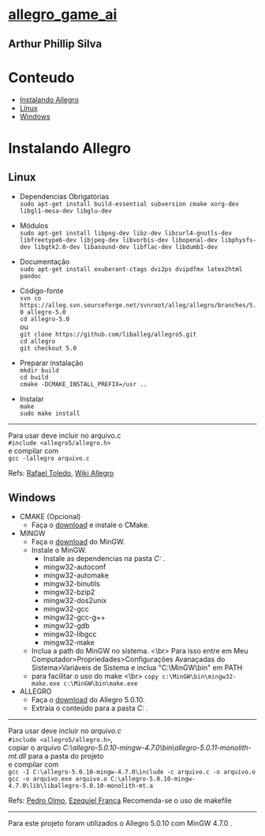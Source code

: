 # [allegro_game_ai](readme)
## Arthur Phillip Silva

# Conteudo
* [Instalando Allegro](#instalando-allegro)
 * [Linux](#linux)
 * [Windows](#windows)

# Instalando Allegro
## Linux

* Dependencias Obrigatórias </br>
`sudo apt-get install build-essential subversion cmake xorg-dev libgl1-mesa-dev libglu-dev`

* Módulos </br>
`sudo apt-get install libpng-dev libz-dev libcurl4-gnutls-dev libfreetype6-dev libjpeg-dev libvorbis-dev libopenal-dev libphysfs-dev libgtk2.0-dev libasound-dev libflac-dev libdumb1-dev`

* Documentação </br>
`sudo apt-get install exuberant-ctags dvi2ps dvipdfmx latex2html pandoc`

* Código-fonte </br>
`svn co https://alleg.svn.sourceforge.net/svnroot/alleg/allegro/branches/5.0 allegro-5.0` </br>
`cd allegro-5.0` </br>
ou </br>
`git clone https://github.com/liballeg/allegro5.git` </br>
`cd allegro` </br>
`git checkout 5.0` </br>
* Preparar instalação </br>
`mkdir build` </br>
`cd build` </br>
`cmake -DCMAKE_INSTALL_PREFIX=/usr ..` </br>
* Instalar </br>
`make` </br>
`sudo make install`
---
Para usar deve incluir no arquivo.c </br>
`#include <allegro5/allegro.h>` </br>
e compilar com </br>
`gcc -lallegro arquivo.c`

Refs:
[Rafael Toledo](http://www.rafaeltoledo.net/compilando-e-instalando-a-biblioteca-allegro-5-no-ubuntu/),
[Wiki Allegro](https://wiki.allegro.cc/index.php?title=Install_Allegro5_From_Git/Linux/Debian)

## Windows
* CMAKE (Opcional)
  * Faça o [download](https://cmake.org/download/) e instale o CMake.
* MINGW
  * Faça o [download](https://sourceforge.net/projects/mingw/files/latest/download?source=files) do MinGW.
  * Instale o MinGW.
    * Instale as dependencias na pasta _C:_ .
    * mingw32-autoconf
    * mingw32-automake
    * mingw32-binutils
    * mingw32-bzip2
    * mingw32-dos2unix
    * mingw32-gcc
    * mingw32-gcc-g++
    * mingw32-gdb
    * mingw32-libgcc
    * mingw32-make
  * Inclua a path do MinGW no sistema. <\br>
   Para isso entre em Meu Computador>Propriedades>Configurações Avanaçadas do Sistema>Variáveis de Sistema e inclua "C:\MinGW\bin" em PATH 
  * para facilitar o uso do make <\br> 
  `copy c:\MinGW\bin\mingw32-make.exe c:\MinGW\bin\make.exe`
* ALLEGRO
  * Faça o [download](http://cdn.allegro.cc/file/library/allegro/5.0.10/allegro-5.0.10-mingw-4.7.0.zip) do Allegro 5.0.10.
  * Extraia o conteúdo para a pasta _C:_ .

 ---
Para usar deve incluir no _arquivo.c_ </br>
`#include <allegro5/allegro.h>`, </br>
copiar o arquivo _C:\allegro-5.0.10-mingw-4.7.0\bin\allegro-5.0.11-monolith-mt.dll_ para a pasta do projeto </br>
e compilar com </br>
`gcc -I C:\allegro-5.0.10-mingw-4.7.0\include -c arquivo.c -o arquivo.o` </br>
`gcc -o arquivo.exe arquivo.o C:\allegro-5.0.10-mingw-4.7.0\lib\liballegro-5.0.10-monolith-mt.a` </br>

Refs:
[Pedro Olmo](https://www.youtube.com/watch?v=AezxBP687n8&t=9s), 
[Ezequiel França](https://github.com/ezefranca/Master-Exploder/wiki/Compila%C3%A7%C3%A3o-e-Instala%C3%A7%C3%A3o-Allegro-5-e-OpenCV-no-Windows)
Recomenda-se o uso de makefile

---
Para este projeto foram utilizados o Allegro 5.0.10 com MinGW 4.7.0 .

